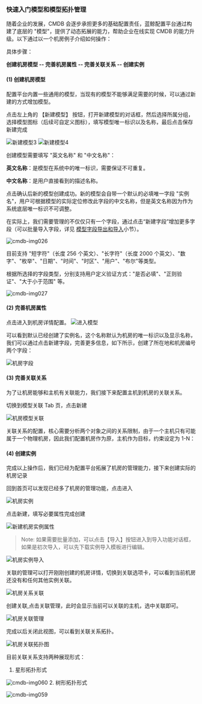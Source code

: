 ### 快速入门模型和模型拓扑管理 

随着企业的发展，CMDB 会逐步承担更多的基础配置责任，蓝鲸配置平台通过构建了底层的 "模型"，提供了动态拓展的能力，帮助企业在线实现 CMDB 的能力升级。以下通过以一个机房例子介绍如何操作：

具体步骤：

**创建机房模型 -- 完善机房属性 -- 完善关联关系 -- 创建实例**

#### (1) 创建机房模型

配置平台内置一些通用的模型，当现有的模型不能够满足需要的时候，可以通过新建的方式增加模型。

点击左上角的 【新建模型】 按钮，打开新建模型的对话框，然后选择所属分组，选择模型图标（后续可自定义图标），填写模型唯一标识以及名称，最后点击保存新建完成


![新建模型3](../assets/新建模型3.png)
![新建模型4](../assets/新建模型4.png)


创建模型需要填写 "英文名称" 和 "中文名称"：

**英文名称**：是模型在系统中的唯一标识，需要保证不可重复。

**中文名称**：是用户直接看到的描述名称。

点击确认后新的模型创建成功。新的模型会自带一个默认的必填唯一字段 "实例名"，用户可根据模型的实际定位修改此字段的中文名称，但是英文名称因为作为系统底层唯一标识不可调整。

在实际上，我们需要管理的不仅仅只有一个字段，通过点击“新建字段”增加更多字段（可以批量导入字段，详见 [模型字段导出和导入](产品功能/ModelManagement.md)小节）。

![cmdb-img026](../assets/cmdb-img026.png)

目前支持 "短字符"（长度 256 个英文）、"长字符"（长度 2000 个英文）、"数字"、"枚举"、"日期"、"时间"、"时区"、"用户"、"布尔"等类型。

根据所选择的字段类型，分别支持用户定义验证方式："是否必填"、"正则验证"、"大于小于范围" 等。

![cmdb-img027](../assets/cmdb-img027.png)


#### (2) 完善机房属性

点击进入到机房详情配置。
![进入模型](../assets/进入模型.png)


可以看到默认已经创建了实例名，这个名称默认为机房的唯一标识以及显示名称，我们可以通过点击新建字段，完善更多信息，如下所示，创建了所在地和机房编号两个字段：

![机房字段](../assets/机房字段.png)


#### (3) 完善关联关系

为了让机房能够和主机有关联能力，我们接下来配置主机到机房的关联关系。

切换到模型关联 Tab 页，点击新建


![机房模型关联](../assets/机房模型关联.png)

关联关系的配置，核心需要分析两个对象之间的关系限制，由于一个主机只有可能属于一个物理机房，因此我们配置机房作为原，主机作为目标，约束设定为 1-N：

#### (4) 创建实例

完成以上操作后，我们已经为配置平台拓展了机房的管理能力，接下来创建实际的机房记录

回到首页可以发现已经多了机房的管理功能，点击进入

![机房实例](../assets/机房实例.png)


点击新建，填写必要属性完成创建


![新建机房实例属性](../assets/新建机房实例属性.png)


>Note: 如果需要批量添加，可以点击【导入】按钮进入到导入功能对话框，如果是初次导入，可以先下载实例导入模板进行编辑。

![机房实例导入](../assets/机房实例导入.png)

关联的管理可以打开刚刚创建的机房详情，切换到关联选项卡，可以看到当前机房还没有和任何其他实例关联。

![机房关系关联](../assets/机房关系关联.png)

创建关联,点击关联管理，此时会显示当前可以关联的主机，选中关联即可。

![机房关联管理](../assets/机房关联管理.png)

完成以后关闭此视图，可以看到关联关系拓扑。

![机房关联拓扑图](../assets/机房关联拓扑图.png)


目前关联关系支持两种展现形式：

1. 星形拓扑形式

![cmdb-img060](../assets/cmdb-img060.png)
2. 树形拓扑形式

![cmdb-img059](../assets/cmdb-img059.png)